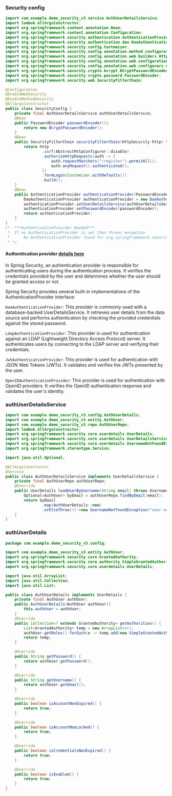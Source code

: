 ### Security config
```java
import com.example.demo_security_v3.service.AuthUserDetailsService;
import lombok.AllArgsConstructor;
import org.springframework.context.annotation.Bean;
import org.springframework.context.annotation.Configuration;
import org.springframework.security.authentication.AuthenticationProvider;
import org.springframework.security.authentication.dao.DaoAuthenticationProvider;
import org.springframework.security.config.Customizer;
import org.springframework.security.config.annotation.method.configuration.EnableMethodSecurity;
import org.springframework.security.config.annotation.web.builders.HttpSecurity;
import org.springframework.security.config.annotation.web.configuration.EnableWebSecurity;
import org.springframework.security.config.annotation.web.configurers.AbstractHttpConfigurer;
import org.springframework.security.crypto.bcrypt.BCryptPasswordEncoder;
import org.springframework.security.crypto.password.PasswordEncoder;
import org.springframework.security.web.SecurityFilterChain;

@Configuration
@EnableWebSecurity
@EnableMethodSecurity
@AllArgsConstructor
public class SecurityConfig {
    private final AuthUserDetailsService authUserDetailsService;
    @Bean
    public PasswordEncoder passwordEncoder(){
        return new BCryptPasswordEncoder();
    }
    @Bean
    public SecurityFilterChain securityFilterChain(HttpSecurity http) throws Exception {
        return http
                .csrf(AbstractHttpConfigurer::disable)
                .authorizeHttpRequests(auth -> {
                    auth.requestMatchers("/register").permitAll();
                    auth.anyRequest().authenticated();
                })
                .formLogin(Customizer.withDefaults())
                .build();
    }
    @Bean
    public AuthenticationProvider authenticationProvider(PasswordEncoder passwordEncoder){
        DaoAuthenticationProvider authenticationProvider = new DaoAuthenticationProvider();
        authenticationProvider.setUserDetailsService(authUserDetailsService);
        authenticationProvider.setPasswordEncoder(passwordEncoder);
        return authenticationProvider;
    }
}
/*  ***AuthenticationProvider Needed***
 *  If no AuthenticationProvider is set then throws exception
 *      No AuthenticationProvider found for org.springframework.security.authentication.UsernamePasswordAuthenticationToken
 * */
```

#### Authentication provider [details here](https://www.baeldung.com/spring-security-authentication-provider)
In Spring Security, an authentication provider is responsible for authenticating users during the authentication process. It verifies the credentials provided by the user and determines whether the user should be granted access or not.

Spring Security provides several built-in implementations of the AuthenticationProvider interface:

`DaoAuthenticationProvider`: This provider is commonly used with a database-backed UserDetailsService. It retrieves user details from the data source and performs authentication by checking the provided credentials against the stored password.

`LdapAuthenticationProvider`: This provider is used for authentication against an LDAP (Lightweight Directory Access Protocol) server. It authenticates users by connecting to the LDAP server and verifying their credentials.

`JwtAuthenticationProvider`: This provider is used for authentication with JSON Web Tokens (JWTs). It validates and verifies the JWTs presented by the user.

`OpenIDAuthenticationProvider`: This provider is used for authentication with OpenID providers. It verifies the OpenID authentication response and validates the user's identity.

### authUserDetailsService

```java
import com.example.demo_security_v3.config.AuthUserDetails;
import com.example.demo_security_v3.entity.AuthUser;
import com.example.demo_security_v3.repo.AuthUserRepo;
import lombok.AllArgsConstructor;
import org.springframework.security.core.userdetails.UserDetails;
import org.springframework.security.core.userdetails.UserDetailsService;
import org.springframework.security.core.userdetails.UsernameNotFoundException;
import org.springframework.stereotype.Service;

import java.util.Optional;

@AllArgsConstructor
@Service
public class AuthUserDetailsService implements UserDetailsService {
    private final AuthUserRepo authUserRepo;
    @Override
    public UserDetails loadUserByUsername(String email) throws UsernameNotFoundException {
        Optional<AuthUser> byEmail = authUserRepo.findByEmail(email);
        return byEmail
                .map(AuthUserDetails::new)
                .orElseThrow(()->new UsernameNotFoundException("user not found or email"+email));
    }
}

```

### authUserDetails

```java
package com.example.demo_security_v3.config;

import com.example.demo_security_v3.entity.AuthUser;
import org.springframework.security.core.GrantedAuthority;
import org.springframework.security.core.authority.SimpleGrantedAuthority;
import org.springframework.security.core.userdetails.UserDetails;

import java.util.ArrayList;
import java.util.Collection;
import java.util.List;

public class AuthUserDetails implements UserDetails {
    private final AuthUser authUser;
    public AuthUserDetails(AuthUser authUser){
        this.authUser = authUser;
    }
    @Override
    public Collection<? extends GrantedAuthority> getAuthorities() {
        List<GrantedAuthority> temp = new ArrayList<>();
        authUser.getRoles().forEach(e -> temp.add(new SimpleGrantedAuthority(e.getRole())));
        return temp;
    }

    @Override
    public String getPassword() {
        return authUser.getPassword();
    }

    @Override
    public String getUsername() {
        return authUser.getEmail();
    }

    @Override
    public boolean isAccountNonExpired() {
        return true;
    }

    @Override
    public boolean isAccountNonLocked() {
        return true;
    }

    @Override
    public boolean isCredentialsNonExpired() {
        return true;
    }

    @Override
    public boolean isEnabled() {
        return true;
    }
}

```